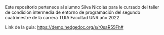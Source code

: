 Este repositorio pertenece al alumno Silva Nicolás para le cursado del taller de condición intermedia de entorno de programación del segundo cuatrimestre de la carrera TUIA Facultad UNR año 2022

Link de la guia:
https://demo.hedgedoc.org/s/r0saR55Fh#
